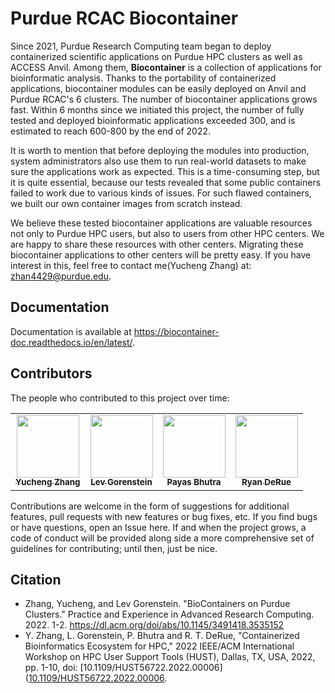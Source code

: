 # Purdue RCAC Biocontainer 

Since 2021, Purdue Research Computing team began to deploy containerized scientific applications on Purdue HPC clusters as well as ACCESS Anvil. Among them, 
**Biocontainer** is a collection of applications for bioinformatic analysis. Thanks to the portability of containerized applications, biocontainer modules can be easily deployed on Anvil and Purdue RCAC's 6 clusters. The number of biocontainer applications grows fast. Within 6 months since we initiated this project, the number of fully tested and deployed bioinformatic applications exceeded 300, and is estimated to reach 600-800 by the end of 2022. 

It is worth to mention that before deploying the modules into production, system administrators also use them to run real-world datasets to make sure the applications work as expected. This is a time-consuming step, but it is quite essential, because our tests revealed that some public containers failed to work due to various kinds of issues. For such flawed containers, we built our own container images from scratch instead. 

We believe these tested biocontainer applications are valuable resources not only to Purdue HPC users, but also to users from other HPC centers. We are happy to share these resources with other centers. Migrating these biocontainer applications to other centers will be pretty easy. If you have interest in this, feel free to contact me(Yucheng Zhang) at: zhan4429@purdue.edu. 

## Documentation

Documentation is available at https://biocontainer-doc.readthedocs.io/en/latest/.

## Contributors

The people who contributed to this project over time:

<!-- ALL-CONTRIBUTORS-LIST:START - Do not remove or modify this section -->
<!-- prettier-ignore-start -->
<!-- markdownlint-disable -->
<table>
  <tr>
    <td align="center"><a href="https://github.com/zhan4429"><img src="https://avatars.githubusercontent.com/u/90942318" width="100px;" alt=""/><br /><sub><b>Yucheng Zhang</b></sub></a><br /></td>  
    <td align="center"><a href="https://github.com/lgorenstein"><img src="https://avatars.githubusercontent.com/u/29085518" width="100px;" alt=""/><br /><sub><b>Lev Gorenstein</b></sub></a><br /></td>
    <td align="center"><a href="https://github.com/PayasBhutra"><img src="https://avatars.githubusercontent.com/u/70447330" width="100px;" alt=""/><br /><sub><b>Payas Bhutra</b></sub></a><br /></td>
    <td align="center"><a href="https://github.com/rderue"><img src="https://avatars.githubusercontent.com/u/38140816" width="100px;" alt=""/><br /><sub><b>Ryan DeRue</b></sub></a><br /></td>
  </tr>
</table>

<!-- markdownlint-enable -->
<!-- prettier-ignore-end -->
<!-- ALL-CONTRIBUTORS-LIST:END -->

Contributions are welcome in the form of suggestions for additional features, pull requests with new features or bug fixes, etc. If you find bugs or have questions, open an Issue here. If and when the project grows, a code of conduct will be provided along side a more comprehensive set of guidelines for contributing; until then, just be nice.

## Citation
- Zhang, Yucheng, and Lev Gorenstein. "BioContainers on Purdue Clusters." Practice and Experience in Advanced Research Computing. 2022. 1-2. 
  https://dl.acm.org/doi/abs/10.1145/3491418.3535152
- Y. Zhang, L. Gorenstein, P. Bhutra and R. T. DeRue, "Containerized Bioinformatics Ecosystem for HPC," 2022 IEEE/ACM International Workshop on HPC User Support Tools (HUST), Dallas, TX, USA, 2022, pp. 1-10, doi: [10.1109/HUST56722.2022.00006]([10.1109/HUST56722.2022.00006](https://doi.org/10.1109/HUST56722.2022.00006).
